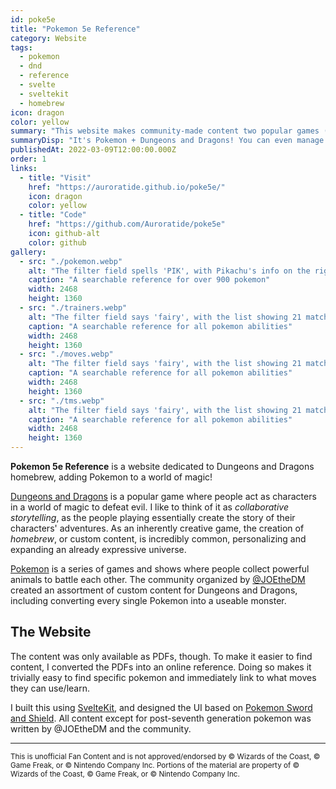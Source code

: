```yaml
---
id: poke5e
title: "Pokemon 5e Reference"
category: Website
tags:
  - pokemon
  - dnd
  - reference
  - svelte
  - sveltekit
  - homebrew
icon: dragon
color: yellow
summary: "This website makes community-made content two popular games (Pokemon, and Dungeons and Dragons) online and searchable."
summaryDisp: "It's Pokemon + Dungeons and Dragons! You can even manage your character's pokemon."
publishedAt: 2022-03-09T12:00:00.000Z
order: 1
links:
  - title: "Visit"
    href: "https://auroratide.github.io/poke5e/"
    icon: dragon
    color: yellow
  - title: "Code"
    href: "https://github.com/Auroratide/poke5e"
    icon: github-alt
    color: github
gallery:
  - src: "./pokemon.webp"
    alt: "The filter field spells 'PIK', with Pikachu's info on the right."
    caption: "A searchable reference for over 900 pokemon"
    width: 2468
    height: 1360
  - src: "./trainers.webp"
    alt: "The filter field says 'fairy', with the list showing 21 matching moves."
    caption: "A searchable reference for all pokemon abilities"
    width: 2468
    height: 1360
  - src: "./moves.webp"
    alt: "The filter field says 'fairy', with the list showing 21 matching moves."
    caption: "A searchable reference for all pokemon abilities"
    width: 2468
    height: 1360
  - src: "./tms.webp"
    alt: "The filter field says 'fairy', with the list showing 21 matching moves."
    caption: "A searchable reference for all pokemon abilities"
    width: 2468
    height: 1360
---
```


**Pokemon 5e Reference** is a website dedicated to Dungeons and Dragons homebrew, adding Pokemon to a world of magic!

[Dungeons and Dragons](https://dnd.wizards.com/) is a popular game where people act as characters in a world of magic to defeat evil. I like to think of it as _collaborative storytelling_, as the people playing essentially create the story of their characters' adventures. As an inherently creative game, the creation of <dfn>homebrew</dfn>, or custom content, is incredibly common, personalizing and expanding an already expressive universe.

[Pokemon](https://www.pokemon.com/us/) is a series of games and shows where people collect powerful animals to battle each other. The community organized by [@JOEtheDM](https://twitter.com/JOEtheDM) created an assortment of custom content for Dungeons and Dragons, including converting every single Pokemon into a useable monster.

## The Website

The content was only available as PDFs, though. To make it easier to find content, I converted the PDFs into an online reference. Doing so makes it trivially easy to find specific pokemon and immediately link to what moves they can use/learn.

I built this using [SvelteKit](https://kit.svelte.dev/), and designed the UI based on [Pokemon Sword and Shield](https://swordshield.pokemon.com/en-us/). All content except for post-seventh generation pokemon was written by @JOEtheDM and the community.

----------

<small>This is unofficial Fan Content and is not approved/endorsed by © Wizards of the Coast, © Game Freak, or © Nintendo Company Inc. Portions of the material are property of © Wizards of the Coast, © Game Freak, or © Nintendo Company Inc.</small>
